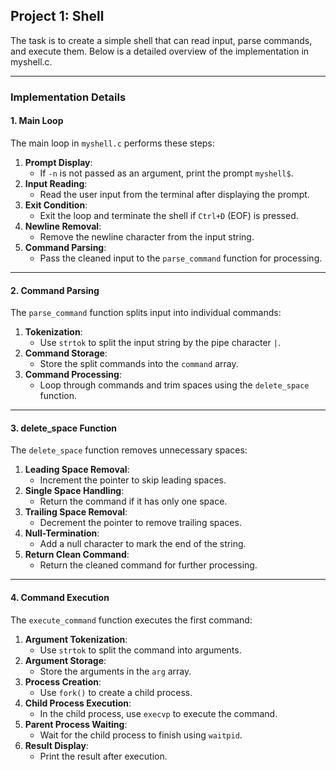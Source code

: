 ## Project 1: Shell


The task is to create a simple shell that can read input, parse commands, and execute them. Below is a detailed overview of the implementation in myshell.c.

---

### Implementation Details

#### 1. **Main Loop**
The main loop in `myshell.c` performs these steps:
1. **Prompt Display**:
   - If `-n` is not passed as an argument, print the prompt `myshell$`.
2. **Input Reading**:
   - Read the user input from the terminal after displaying the prompt.
3. **Exit Condition**:
   - Exit the loop and terminate the shell if `Ctrl+D` (EOF) is pressed.
4. **Newline Removal**:
   - Remove the newline character from the input string.
5. **Command Parsing**:
   - Pass the cleaned input to the `parse_command` function for processing.

---

#### 2. **Command Parsing**
The `parse_command` function splits input into individual commands:
1. **Tokenization**:
   - Use `strtok` to split the input string by the pipe character `|`.
2. **Command Storage**:
   - Store the split commands into the `command` array.
3. **Command Processing**:
   - Loop through commands and trim spaces using the `delete_space` function.

---

#### 3. **delete_space Function**
The `delete_space` function removes unnecessary spaces:
1. **Leading Space Removal**:
   - Increment the pointer to skip leading spaces.
2. **Single Space Handling**:
   - Return the command if it has only one space.
3. **Trailing Space Removal**:
   - Decrement the pointer to remove trailing spaces.
4. **Null-Termination**:
   - Add a null character to mark the end of the string.
5. **Return Clean Command**:
   - Return the cleaned command for further processing.

---

#### 4. **Command Execution**
The `execute_command` function executes the first command:
1. **Argument Tokenization**:
   - Use `strtok` to split the command into arguments.
2. **Argument Storage**:
   - Store the arguments in the `arg` array.
3. **Process Creation**:
   - Use `fork()` to create a child process.
4. **Child Process Execution**:
   - In the child process, use `execvp` to execute the command.
5. **Parent Process Waiting**:
   - Wait for the child process to finish using `waitpid`.
6. **Result Display**:
   - Print the result after execution.

